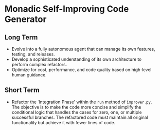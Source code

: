 # Monadic Self-Improving Code Generator

## Long Term
- Evolve into a fully autonomous agent that can manage its own features, testing, and releases.
- Develop a sophisticated understanding of its own architecture to perform complex refactors.
- Optimize for cost, performance, and code quality based on high-level human guidance.

## Short Term
- Refactor the 'Integration Phase' within the `run` method of `improver.py`. The objective is to make the code more concise and simplify the conditional logic that handles the cases for zero, one, or multiple successful branches. The refactored code must maintain all original functionality but achieve it with fewer lines of code.